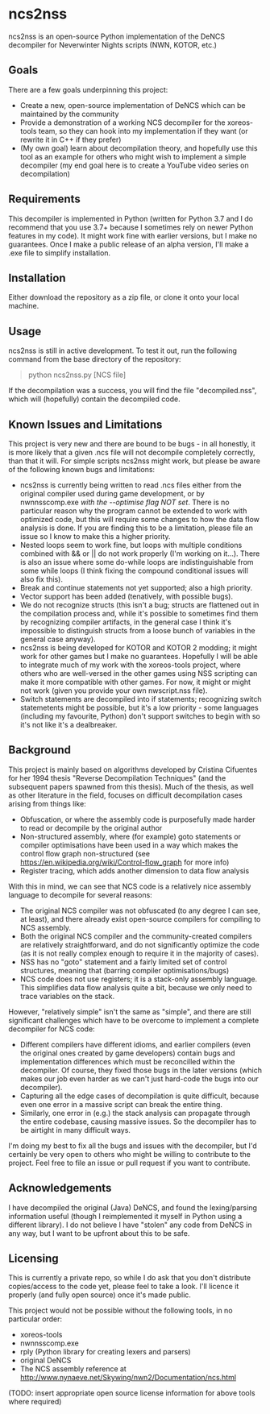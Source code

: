 # ncs2nss

ncs2nss is an open-source Python implementation of the DeNCS decompiler for Neverwinter Nights scripts (NWN, KOTOR, etc.)

## Goals
There are a few goals underpinning this project:
 - Create a new, open-source implementation of DeNCS which can be maintained by the community
 - Provide a demonstration of a working NCS decompiler for the xoreos-tools team, so they can hook into my implementation if they want (or rewrite it in C++ if they prefer)
 - (My own goal) learn about decompilation theory, and hopefully use this tool as an example for others who might wish to implement a simple decompiler (my end goal here is to create a YouTube video series on decompilation)

## Requirements
This decompiler is implemented in Python (written for Python 3.7 and I do recommend that you use 3.7+ because I sometimes rely on newer Python features in my code). It might work fine with earlier versions, but I make no guarantees. Once I make a public release of an alpha version, I'll make a .exe file to simplify installation.

## Installation
Either download the repository as a zip file, or clone it onto your local machine.

## Usage
ncs2nss is still in active development. To test it out, run the following command from the base directory of the repository:

> python ncs2nss.py [NCS file]

If the decompilation was a success, you will find the file "decompiled.nss", which will (hopefully) contain the decompiled code.

## Known Issues and Limitations
This project is very new and there are bound to be bugs - in all honestly, it is more likely that a given .ncs file will not decompile completely correctly, than that it will. For simple scripts ncs2nss might work, but please be aware of the following known bugs and limitations:
 - ncs2nss is currently being written to read .ncs files either from the original compiler used during game development, or by nwnnsscomp.exe _with the --optimise flag NOT set_. There is no particular reason why the program cannot be extended to work with optimized code, but this will require some changes to how the data flow analysis is done. If you are finding this to be a limitation, please file an issue so I know to make this a higher priority.
 - Nested loops seem to work fine, but loops with multiple conditions combined with && or || do not work properly (I'm working on it...). There is also an issue where some do-while loops are indistinguishable from some while loops (I think fixing the compound conditional issues will also fix this).
 - Break and continue statements not yet supported; also a high priority.
 - Vector support has been added (tenatively, with possible bugs).
 - We do not recognize structs (this isn't a bug; structs are flattened out in the compilation process and, while it's possible to sometimes find them by recognizing compiler artifacts, in the general case I think it's impossible to distinguish structs from a loose bunch of variables in the general case anyway).
 - ncs2nss is being developed for KOTOR and KOTOR 2 modding; it might work for other games but I make no guarantees. Hopefully I will be able to integrate much of my work with the xoreos-tools project, where others who are well-versed in the other games using NSS scripting can make it more compatible with other games. For now, it might or might not work (given you provide your own nwscript.nss file).
 - Switch statements are decompiled into if statements; recognizing switch statemetents might be possible, but it's a low priority - some languages (including my favourite, Python) don't support switches to begin with so it's not like it's a dealbreaker.
 
## Background
This project is mainly based on algorithms developed by Cristina Cifuentes for her 1994 thesis "Reverse Decompilation Techniques" (and the subsequent papers spawned from this thesis). Much of the thesis, as well as other literature in the field, focuses on difficult decompilation cases arising from things like:
 - Obfuscation, or where the assembly code is purposefully made harder to read or decompile by the original author
 - Non-structured assembly, where (for example) goto statements or compiler optimisations have been used in a way which makes the control flow graph non-structured (see https://en.wikipedia.org/wiki/Control-flow_graph for more info)
 - Register tracing, which adds another dimension to data flow analysis

With this in mind, we can see that NCS code is a relatively nice assembly language to decompile for several reasons:
 - The original NCS compiler was not obfuscated (to any degree I can see, at least), and there already exist open-source compilers for compiling to NCS assembly.
 - Both the original NCS compiler and the community-created compilers are relatively straightforward, and do not significantly optimize the code (as it is not really complex enough to require it in the majority of cases).
 - NSS has no "goto" statement and a fairly limited set of control structures, meaning that (barring compiler optimisations/bugs) 
 - NCS code does not use registers; it is a stack-only assembly language. This simplifies data flow analysis quite a bit, because we only need to trace variables on the stack.

However, "relatively simple" isn't the same as "simple", and there are still significant challenges which have to be overcome to implement a complete decompiler for NCS code:
 - Different compilers have different idioms, and earlier compilers (even the original ones created by game developers) contain bugs and implementation differences which must be reconcilled within the decompiler. Of course, they fixed those bugs in the later versions (which makes our job even harder as we can't just hard-code the bugs into our decompiler).
 - Capturing all the edge cases of decompilation is quite difficult, because even one error in a massive script can break the entire thing.
 - Similarly, one error in (e.g.) the stack analysis can propagate through the entire codebase, causing massive issues. So the decompiler has to be airtight in many difficult ways.
 
I'm doing my best to fix all the bugs and issues with the decompiler, but I'd certainly be very open to others who might be willing to contribute to the project. Feel free to file an issue or pull request if you want to contribute.
 
## Acknowledgements
I have decompiled the original (Java) DeNCS, and found the lexing/parsing information useful (though I reimplemented it myself in Python using a different library). I do not believe I have "stolen" any code from DeNCS in any way, but I want to be upfront about this to be safe.
 
## Licensing
This is currently a private repo, so while I do ask that you don't distribute copies/access to the code yet, please feel to take a look. I'll licence it properly (and fully open source) once it's made public.

This project would not be possible without the following tools, in no particular order:
 - xoreos-tools
 - nwnnsscomp.exe
 - rply (Python library for creating lexers and parsers)
 - original DeNCS
 - The NCS assembly reference at http://www.nynaeve.net/Skywing/nwn2/Documentation/ncs.html
 
 (TODO: insert appropriate open source license information for above tools where required)
